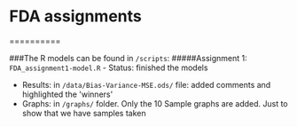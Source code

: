 # FDA assignments

==========

###The R models can be found in `/scripts`:
#####Assignment 1: `FDA_assignment1-model.R` - Status: finished the models 
- Results: in `/data/Bias-Variance-MSE.ods/` file: added comments and highlighted the 'winners'
- Graphs: in `/graphs/` folder. Only the 10 Sample graphs are added. Just to show that we have samples taken
